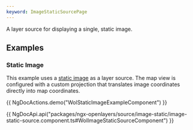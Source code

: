 ```yaml
---
keyword: ImageStaticSourcePage
---
```


A layer source for displaying a single, static image.

## Examples

### Static Image

This example uses a [static image](https://xkcd.com/256/) as a layer source. The map view is configured with a custom projection that translates image coordinates directly into map coordinates.

{{ NgDocActions.demo("WolStaticImageExampleComponent") }}

{{ NgDocApi.api("packages/ngx-openlayers/source/image-static/image-static-source.component.ts#WolImageStaticSourceComponent") }}
